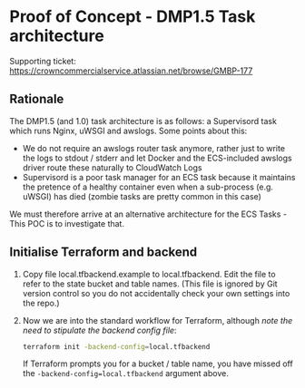 # Proof of Concept - DMP1.5 Task architecture

Supporting ticket: https://crowncommercialservice.atlassian.net/browse/GMBP-177

## Rationale

The DMP1.5 (and 1.0) task architecture is as follows: a Supervisord task which runs Nginx, uWSGI and awslogs. Some points about this:

* We do not require an awslogs router task anymore, rather just to write the logs to stdout / stderr and let Docker and the ECS-included awslogs driver route these naturally to CloudWatch Logs
* Supervisord is a poor task manager for an ECS task because it maintains the pretence of a healthy container even when a sub-process (e.g. uWSGI) has died (zombie tasks are pretty common in this case)

We must therefore arrive at an alternative architecture for the ECS Tasks - This POC is to investigate that.

## Initialise Terraform and backend

1. Copy file local.tfbackend.example to local.tfbackend. Edit the file to refer to the state bucket and table names. (This file is ignored by Git version control so you do not accidentally check your own settings into the repo.)

2. Now we are into the standard workflow for Terraform, although *note the need to stipulate the backend config file*:
   ```bash
   terraform init -backend-config=local.tfbackend
   ```

   If Terraform prompts you for a bucket / table name, you have missed off the `-backend-config=local.tfbackend` argument above.
